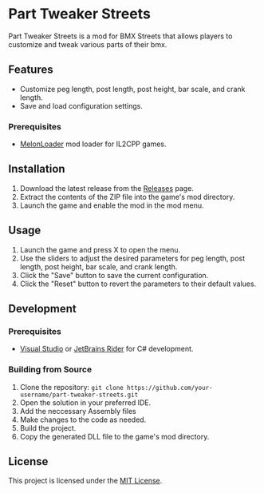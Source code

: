 # Part Tweaker Streets

Part Tweaker Streets is a mod for BMX Streets that allows players to customize and tweak various parts of their bmx.

## Features

- Customize peg length, post length, post height, bar scale, and crank length.
- Save and load configuration settings.

### Prerequisites

- [MelonLoader](link-to-melonloader) mod loader for IL2CPP games.

## Installation

1. Download the latest release from the [Releases](https://github.com/Karxem/part-tweaker-streets/releases/tag/v1.1.4) page.
2. Extract the contents of the ZIP file into the game's mod directory.
3. Launch the game and enable the mod in the mod menu.

## Usage

1. Launch the game and press X to open the menu.
2. Use the sliders to adjust the desired parameters for peg length, post length, post height, bar scale, and crank length.
3. Click the "Save" button to save the current configuration.
4. Click the "Reset" button to revert the parameters to their default values.

## Development

### Prerequisites

- [Visual Studio](link-to-visual-studio) or [JetBrains Rider](link-to-rider) for C# development.

### Building from Source

1. Clone the repository: `git clone https://github.com/your-username/part-tweaker-streets.git`
2. Open the solution in your preferred IDE.
3. Add the neccessary Assembly files
4. Make changes to the code as needed.
5. Build the project.
6. Copy the generated DLL file to the game's mod directory.

## License

This project is licensed under the [MIT License](link-to-license).
